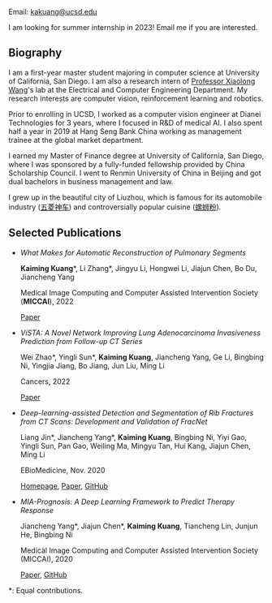 Email: kakuang@ucsd.edu

I am looking for summer internship in 2023! Email me if you are interested.

## Biography
I am a first-year master student majoring in computer science at University of California, San Diego. I am also a research intern of [Professor Xiaolong Wang](https://xiaolonw.github.io/)'s lab at the Electrical and Computer Engineering Department. My research interests are computer vision, reinforcement learning and robotics.

Prior to enrolling in UCSD, I worked as a computer vision engineer at Dianei Technologies for 3 years, where I focused in R&D of medical AI. I also spent half a year in 2019 at Hang Seng Bank China working as management trainee at the global market department.

I earned my Master of Finance degree at University of California, San Diego, where I was sponsored by a fully-funded fellowship provided by China Scholarship Council. I went to Renmin University of China in Beijing and got dual bachelors in business management and law.

I grew up in the beautiful city of Liuzhou, which is famous for its automobile industry ([五菱神车](https://www.quora.com/Is-it-true-that-Wuling-electric-cars-in-China-are-cheap-and-are-these-cars-of-good-quality-and-not-easily-damaged)) and controversially popular cuisine ([螺蛳粉](https://baike.baidu.com/pic/%E8%9E%BA%E8%9B%B3%E7%B2%89/1455359/1/4610b912c8fcc3cec3fd2cd2730dc188d43f86948ab3?fr=lemma&ct=single#aid=0&pic=2fdda3cc7cd98d10d39f918b213fb80e7aec90c5)).

## Selected Publications

- *What Makes for Automatic Reconstruction of Pulmonary Segments*

  **Kaiming Kuang**\*, Li Zhang\*, Jingyu Li, Hongwei Li, Jiajun Chen, Bo Du, Jiancheng Yang

  Medical Image Computing and Computer Assisted Intervention Society (**MICCAI**), 2022

  [Paper](https://arxiv.org/pdf/2109.08684.pdf)

- *ViSTA: A Novel Network Improving Lung Adenocarcinoma Invasiveness Prediction from Follow-up CT Series*

  Wei Zhao\*, Yingli Sun\*, **Kaiming Kuang**, Jiancheng Yang, Ge Li, Bingbing Ni, Yingjia Jiang, Bo Jiang, Jun Liu, Ming Li

  Cancers, 2022

  [Paper](https://www.mdpi.com/2072-6694/14/15/3675)

- *Deep-learning-assisted Detection and Segmentation of Rib Fractures from CT Scans: Development and Validation of FracNet*

  Liang Jin\*, Jiancheng Yang\*, **Kaiming Kuang**, Bingbing Ni, Yiyi Gao, Yingli Sun, Pan Gao, Weiling Ma, Mingyu Tan, Hui Kang, Jiajun Chen, Ming Li

  EBioMedicine, Nov. 2020

  [Homepage](https://m3dv.github.io/FracNet/), [Paper](https://doi.org/10.1016/j.ebiom.2020.103106), [GitHub](https://github.com/M3DV/FracNet)

- *MIA-Prognosis: A Deep Learning Framework to Predict Therapy Response*

  Jiancheng Yang\*, Jiajun Chen\*, **Kaiming Kuang**, Tiancheng Lin, Junjun He, Bingbing Ni

  Medical Image Computing and Computer Assisted Intervention Society (MICCAI), 2020
  
  [Paper](https://arxiv.org/abs/2010.04062), [GitHub](https://github.com/M3DV/SimTA)

\*: Equal contributions.
